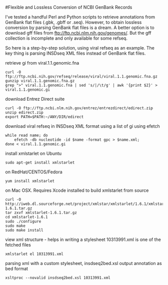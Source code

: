 #Flexible and Lossless Conversion of NCBI GenBank Records

I've tested a handful Perl and Python scripts to retrieve annotations from GenBank flat files (.gbk, .gbff or .seq). However, to obtain lossless conversion by parsing GenBank flat files is a dream. A better option is to download gff files from ftp://ftp.ncbi.nlm.nih.gov/genomes/. But the gff collection is incomplete and only available for some refseq.

So here is a step-by-step solution, using viral refseq as an example. The key thing is parsing INSDseq XML files instead of GenBank flat files.

retrieve gi from viral.1.1.genomic.fna
    
    curl -O ftp://ftp.ncbi.nih.gov/refseq/release/viral/viral.1.1.genomic.fna.gz
    gunzip viral.1.1.genomic.fna.gz
    grep ">" viral.1.1.genomic.fna | sed 's/|/\t/g' | awk '{print $2}' > viral.1.1.genomic.gi

download Entrez Direct suite
    
    curl -O ftp://ftp.ncbi.nlm.nih.gov/entrez/entrezdirect/edirect.zip
    unzip edirect.zip
    export PATH=$PATH:~/ANY/DIR/edirect
    
download viral refseq in INSDseq XML format using a list of gi using efetch
    
    while read name; do
        efetch -db nucleotide -id $name -format gpc > $name.xml;
    done < viral.1.1.genomic.gi 

install xmlstarlet on Ubuntu
    
    
    sudo apt-get install xmlstarlet

on RedHat/CENTOS/Fedora
    
    yum install xmlstarlet

on Mac OSX. Requires Xcode installed to build xmlstarlet from source
    
    curl -O http://iweb.dl.sourceforge.net/project/xmlstar/xmlstarlet/1.6.1/xmlstarlet-1.6.1.tar.gz
    tar zxvf xmlstarlet-1.6.1.tar.gz
    cd xmlstarlet-1.6.1
    sudo ./configure
    sudo make
    sudo make install
    
view xml structure - helps in writing a stylesheet
10313991.xml is one of the fetched files
    
    xmlstarlet el 10313991.xml

parsing xml with a custom stylesheet, insdseq2bed.xsl
output annotation as bed format
    
    xsltproc --novalid insdseq2bed.xsl 10313991.xml
